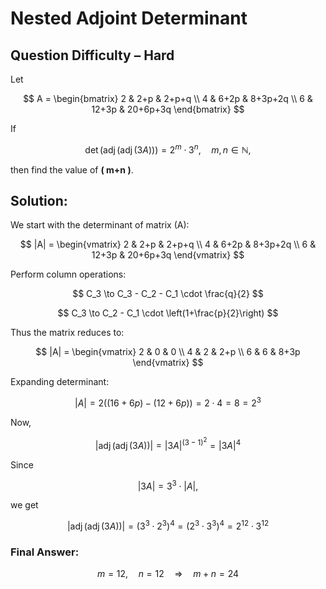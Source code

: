 # Nested Adjoint Determinant
## Question Difficulty – Hard

Let  

$$
A = \begin{bmatrix} 
2 & 2+p & 2+p+q \\ 
4 & 6+2p & 8+3p+2q \\ 
6 & 12+3p & 20+6p+3q 
\end{bmatrix}
$$

If

```math
\det \Big( \operatorname{adj}(\operatorname{adj}(3A)) \Big) = 2^m \cdot 3^n, \quad m, n \in \mathbb{N},
```

then find the value of **\( m+n \)**.


## Solution:

We start with the determinant of matrix \(A\):

$$
|A| = 
\begin{vmatrix}
2 & 2+p & 2+p+q \\
4 & 6+2p & 8+3p+2q \\
6 & 12+3p & 20+6p+3q
\end{vmatrix}
$$

Perform column operations:  

$$
C_3 \to C_3 - C_2 - C_1 \cdot \frac{q}{2}
$$  

$$
C_3 \to C_2 - C_1 \cdot \left(1+\frac{p}{2}\right)
$$  

Thus the matrix reduces to:  

$$
|A| =
\begin{vmatrix}
2 & 0 & 0 \\
4 & 2 & 2+p \\
6 & 6 & 8+3p
\end{vmatrix}
$$

Expanding determinant:  

```math
|A| = 2 \Big( (16+6p) - (12+6p) \Big) = 2 \cdot 4 = 8 = 2^3
```


Now,  

```math
\big|\operatorname{adj}(\operatorname{adj}(3A))\big| = |3A|^{(3-1)^2} = |3A|^4
```

Since  

$$
|3A| = 3^3 \cdot |A|,
$$  

we get  

```math
\big|\operatorname{adj}(\operatorname{adj}(3A))\big| = (3^3 \cdot 2^3)^4 = (2^3 \cdot 3^3)^4 = 2^{12} \cdot 3^{12}
```


### Final Answer:

$$
m = 12, \quad n = 12 \quad \Rightarrow \quad m+n = 24
$$
